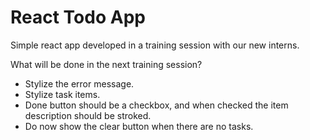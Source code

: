 # React Todo App

Simple react app developed in a training session with our new interns.

What will be done in the next training session?

- Stylize the error message.
- Stylize task items.
- Done button should be a checkbox, and when checked the item description should be stroked.
- Do now show the clear button when there are no tasks.